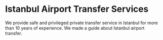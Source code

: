 # Istanbul Airport Transfer Services
We provide safe and privileged private transfer service in Istanbul for more than 10 years of experience. We made a guide about Istanbul airport transfer.